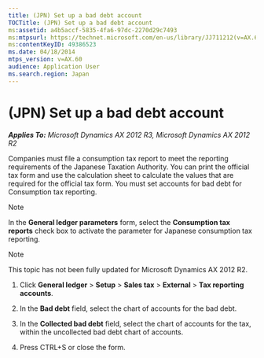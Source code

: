```yaml
---
title: (JPN) Set up a bad debt account
TOCTitle: (JPN) Set up a bad debt account
ms:assetid: a4b5accf-5835-4fa6-97dc-2270d29c7493
ms:mtpsurl: https://technet.microsoft.com/en-us/library/JJ711212(v=AX.60)
ms:contentKeyID: 49386523
ms.date: 04/18/2014
mtps_version: v=AX.60
audience: Application User
ms.search.region: Japan
---
```


# (JPN) Set up a bad debt account 


_**Applies To:** Microsoft Dynamics AX 2012 R3, Microsoft Dynamics AX 2012 R2_

Companies must file a consumption tax report to meet the reporting requirements of the Japanese Taxation Authority. You can print the official tax form and use the calculation sheet to calculate the values that are required for the official tax form. You must set accounts for bad debt for Consumption tax reporting.


> [!NOTE]
> <P>In the <STRONG>General ledger parameters</STRONG> form, select the <STRONG>Consumption tax reports</STRONG> check box to activate the parameter for Japanese consumption tax reporting.</P>




> [!NOTE]
> <P>This topic has not been fully updated for Microsoft Dynamics AX 2012 R2.</P>



1.  Click **General ledger** \> **Setup** \> **Sales tax** \> **External** \> **Tax reporting accounts**.

2.  In the **Bad debt** field, select the chart of accounts for the bad debt.

3.  In the **Collected bad debt** field, select the chart of accounts for the tax, within the uncollected bad debt chart of accounts.

4.  Press CTRL+S or close the form.

  


